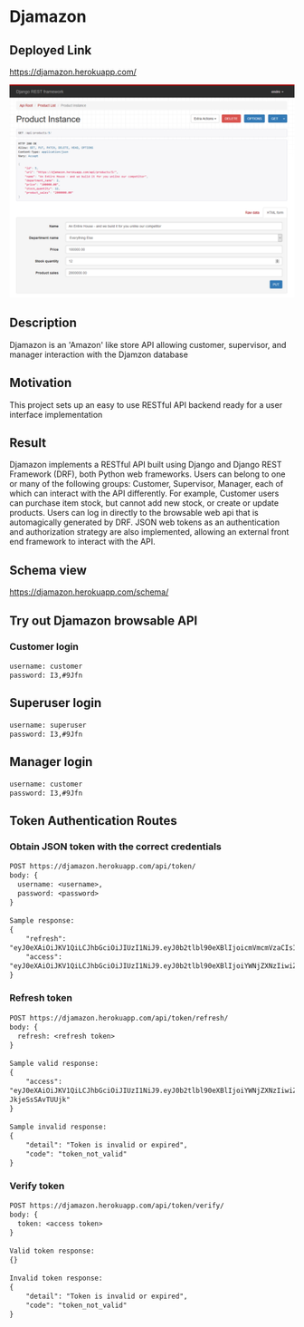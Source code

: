 # Djamazon

## Deployed Link
https://djamazon.herokuapp.com/

![djamazon](./assets/images/djamazon-cropped.PNG)

## Description
Djamazon is an 'Amazon' like store API allowing customer, supervisor, and manager interaction with the Djamzon database

## Motivation
This project sets up an easy to use RESTful API backend ready for a user interface implementation 

## Result
Djamazon implements a RESTful API built using Django and Django REST Framework (DRF), both Python web frameworks. Users can belong to one or many of the following groups: Customer, Supervisor, Manager, each of which can interact with the API differently. For example, Customer users can purchase item stock, but cannot add new stock, or create or update products. Users can log in directly to the browsable web api that is automagically generated by DRF. JSON web tokens as an authentication and authorization strategy are also implemented, allowing an external front end framework to interact with the API.

## Schema view
https://djamazon.herokuapp.com/schema/

## Try out Djamazon browsable API
### Customer login
```
username: customer
password: I3,#9Jfn
```

## Superuser login
```
username: superuser
password: I3,#9Jfn
```

## Manager login
```
username: customer
password: I3,#9Jfn
```

## Token Authentication Routes
### Obtain JSON token with the correct credentials
```
POST https://djamazon.herokuapp.com/api/token/
body: {
  username: <username>,
  password: <password>
}

Sample response:
{
    "refresh": "eyJ0eXAiOiJKV1QiLCJhbGciOiJIUzI1NiJ9.eyJ0b2tlbl90eXBlIjoicmVmcmVzaCIsImV4cCI6MTU2MTA2MzgxNCwianRpIjoiMmYwNWM4Nzg5YzM2NDVlMGE5OWE5ODFlYWRhYjNjODIiLCJ1c2VyX2lkIjoyfQ.nt_BQBT6Q4fe6hJScAHnllXRGdtxWCt_5wfWhXK9NsQ",
    "access": "eyJ0eXAiOiJKV1QiLCJhbGciOiJIUzI1NiJ9.eyJ0b2tlbl90eXBlIjoiYWNjZXNzIiwiZXhwIjoxNTYwOTgzNDE0LCJqdGkiOiJiNTQ4NGE4YzRkZjI0MmY5YTcwMTU2MTE5OGMxNTY5MiIsInVzZXJfaWQiOjJ9.1DEPJGIcNEXdDVWWYC3jWk4Ms7_0NuXUAQGx_kEZy2w"
}
```

### Refresh token
```
POST https://djamazon.herokuapp.com/api/token/refresh/
body: {
  refresh: <refresh token>
}

Sample valid response:
{
    "access": "eyJ0eXAiOiJKV1QiLCJhbGciOiJIUzI1NiJ9.eyJ0b2tlbl90eXBlIjoiYWNjZXNzIiwiZXhwIjoxNTYwOTgzODE1LCJqdGkiOiI0NTExNWE1MWRmNDc0NmMxYjIyMWM2ZTA5NmNiZWFmOCIsInVzZXJfaWQiOjJ9.ChUX_tvQbytmKDnLs_I1ApWUDg5l-JkjeSsSAvTUUjk"
}

Sample invalid response:
{
    "detail": "Token is invalid or expired",
    "code": "token_not_valid"
}
```

### Verify token
```
POST https://djamazon.herokuapp.com/api/token/verify/
body: {
  token: <access token>
}

Valid token response:
{}

Invalid token response:
{
    "detail": "Token is invalid or expired",
    "code": "token_not_valid"
}
```
